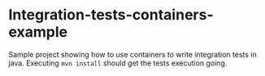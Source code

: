 # Integration-tests-containers-example

Sample project showing how to use containers to write integration tests in java.
Executing `mvn install` should get the tests execution going.
